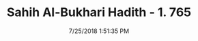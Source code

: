 ---
title        : "Sahih Al-Bukhari Hadith - 1. 765"
date         : 7/25/2018 1:51:35 PM
draft        : false
type         : "hadith"
layout       : "hadith"
BookCode     : "SHB"
VolumeNumber : "1"
HadithNumber : "765"
categories  :  ["Prayer Characteristics-Standing straight with calmness after bowing"]
tags  :  ["Thabit"]
---